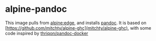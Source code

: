 # alpine-pandoc

This image pulls from [alpine:edge](https://hub.docker.com/_/alpine/), and installs [pandoc](http://pandoc.org/). It is based on [https://github.com/mitchty/alpine-ghc](mitchty/alpine-ghc), with some code inspired by [thriqon/pandoc-docker](https://github.com/thriqon/pandoc-docker)
